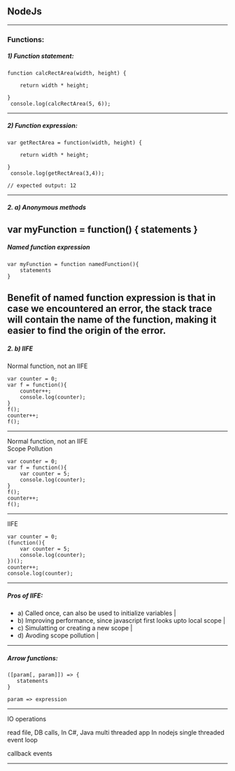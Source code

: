 ## NodeJs
---
### Functions:
##### 1) Function statement:
```
function calcRectArea(width, height) {
  
	return width * height;

}
 console.log(calcRectArea(5, 6));
```
---
##### 2) Function expression:
```
var getRectArea = function(width, height) {

    return width * height;

}
 console.log(getRectArea(3,4));

// expected output: 12
```
---
##### 2. a) Anonymous methods
var myFunction = function() {
    statements
}
---
##### Named function expression
```
var myFunction = function namedFunction(){
    statements
}
```
Benefit of named function expression is that in case we encountered an error, 
the stack trace will contain the name of the function, making it easier to find the origin of the error.
---
##### 2. b) IIFE

Normal function, not an IIFE
```
var counter = 0;
var f = function(){
	counter++;
	console.log(counter);
}
f();
counter++;
f();
```
---
Normal function, not an IIFE  
Scope Pollution
```
var counter = 0;
var f = function(){
	var counter = 5;
	console.log(counter);
}
f();
counter++;
f();
```
---
IIFE
```
var counter = 0;
(function(){
	var counter = 5;
	console.log(counter);
})();
counter++;
console.log(counter);
```
---
##### Pros of IIFE:
- a) Called once, can also be used to initialize variables |
- b) Improving performance, since javascript first looks upto local scope |
- c) Simulatting or creating a new scope |
- d) Avoding scope pollution  |
---

##### Arrow functions:
```
([param[, param]]) => {
   statements
}
```

```
param => expression
```

---
IO operations

read file, DB calls,
In C#, Java multi threaded app
In nodejs single threaded event loop

callback
events

---
